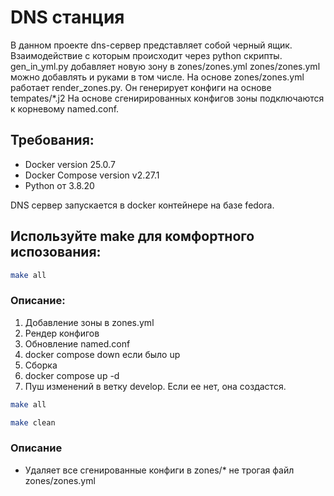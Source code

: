 # DNS станция

В данном проекте dns-сервер представляет собой черный ящик. Взаимодействие с которым происходит через python скрипты.
gen_in_yml.py добавляет новую зону в zones/zones.yml
zones/zones.yml можно добавлять и руками в том числе.
На основе zones/zones.yml работает render_zones.py. Он генерирует конфиги на основе tempates/*.j2
На основе сгенирированных конфигов зоны подключаются к корневому named.conf.

## Требования:
  - Docker version 25.0.7
  - Docker Compose version v2.27.1 
  - Python от 3.8.20

DNS сервер запускается в docker контейнере на базе fedora. 

## Используйте make для комфортного испозования:

```bash 
make all
``` 

###  Описание:
1. Добавление зоны в zones.yml
2. Рендер конфигов
3. Обновление named.conf
4. docker compose down если было up
5. Сборка
6. docker compose up -d 
7. Пуш изменений в ветку develop. Если ее нет, она создастся.

```bash
make all
```

```bash
make clean
```

### Описание
- Удаляет все сгенированные конфиги в zones/* не трогая файл zones/zones.yml
